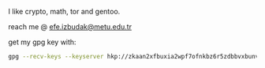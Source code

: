 I like crypto, math, tor and gentoo.

reach me @ efe.izbudak@metu.edu.tr

get my gpg key with:
```bash
gpg --recv-keys --keyserver hkp://zkaan2xfbuxia2wpf7ofnkbz6r5zdbbvxbunvp5g2iebopbfc4iqmbad.onion 0x421F2CB6463B4943
```
